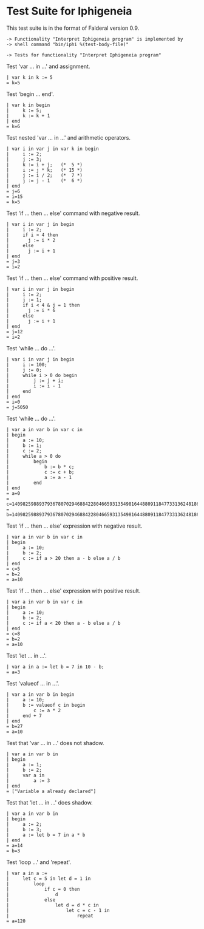 Test Suite for Iphigeneia
=========================

This test suite is in the format of Falderal version 0.9.

    -> Functionality "Interpret Iphigeneia program" is implemented by
    -> shell command "bin/iphi %(test-body-file)"

    -> Tests for functionality "Interpret Iphigeneia program"

Test 'var ... in ...' and assignment.

    | var k in k := 5
    = k=5

Test 'begin ... end'.

    | var k in begin
    |     k := 5;
    |     k := k + 1
    | end
    = k=6

Test nested 'var ... in ...' and arithmetic operators.

    | var i in var j in var k in begin
    |     i := 2;
    |     j := 3;
    |     k := i + j;   (*  5 *)
    |     i := j * k;   (* 15 *)
    |     j := i / 2;   (*  7 *)
    |     j := j - 1    (*  6 *)
    | end
    = j=6
    = i=15
    = k=5

Test 'if ... then ... else' command with negative result.

    | var i in var j in begin
    |     i := 2;
    |     if i > 4 then
    |       j := i * 2
    |     else
    |       j := i + 1
    | end
    = j=3
    = i=2

Test 'if ... then ... else' command with positive result.

    | var i in var j in begin
    |     i := 2;
    |     j := 1;
    |     if i < 4 & j = 1 then
    |       j := i * 6
    |     else
    |       j := i + 1
    | end
    = j=12
    = i=2

Test 'while ... do ...'.

    | var i in var j in begin
    |     i := 100;
    |     j := 0;
    |     while i > 0 do begin
    |         j := j + i;
    |         i := i - 1
    |     end
    | end
    = i=0
    = j=5050

Test 'while ... do ...'.

    | var a in var b in var c in
    | begin
    |     a := 10;
    |     b := 1;
    |     c := 2;
    |     while a > 0 do
    |         begin
    |             b := b * c;
    |             c := c + b;
    |             a := a - 1
    |         end
    | end
    = a=0
    = c=140982598893793678070294688422804665931354981644880911847733136248186424030732278900819020480668973702640170212905160639132296847654374706155245147715674612235227680384069415566749494180212370357849936526549755341591854042821940420766722160615645816921368300
    = b=140982598893793678070294688422804665931354981644880911847733136248186424030732278900819020480668973702640170212905160639132296847278898210361175931159590631877400396153764977561991761037132722898953457959352992281368361865140291306311370294857131871923863552

Test 'if ... then ... else' expression with negative result.

    | var a in var b in var c in
    | begin
    |     a := 10;
    |     b := 2;
    |     c := if a > 20 then a - b else a / b
    | end
    = c=5
    = b=2
    = a=10

Test 'if ... then ... else' expression with positive result.

    | var a in var b in var c in
    | begin
    |     a := 10;
    |     b := 2;
    |     c := if a < 20 then a - b else a / b
    | end
    = c=8
    = b=2
    = a=10

Test 'let ... in ...'.

    | var a in a := let b = 7 in 10 - b;
    = a=3

Test 'valueof ... in ...'.

    | var a in var b in begin
    |     a := 10;
    |     b := valueof c in begin
    |         c := a * 2
    |     end + 7
    | end
    = b=27
    = a=10

Test that 'var ... in ...' does not shadow.

    | var a in var b in
    | begin
    |     a := 1;
    |     b := 2;
    |     var a in
    |         a := 3
    | end
    = ["Variable a already declared"]

Test that 'let ... in ...' does shadow.

    | var a in var b in
    | begin
    |     a := 2;
    |     b := 3;
    |     a := let b = 7 in a * b
    | end
    = a=14
    = b=3

Test 'loop ...' and 'repeat'.

    | var a in a :=
    |     let c = 5 in let d = 1 in
    |         loop
    |             if c = 0 then
    |                 d
    |             else
    |                 let d = d * c in
    |                     let c = c - 1 in
    |                         repeat
    = a=120
